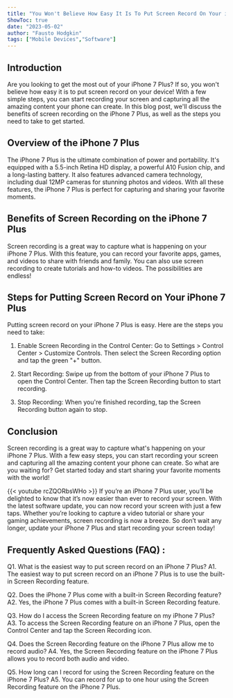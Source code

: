 ```yaml
---
title: "You Won't Believe How Easy It Is To Put Screen Record On Your iPhone 7 Plus!"
ShowToc: true 
date: "2023-05-02"
author: "Fausto Hodgkin" 
tags: ["Mobile Devices","Software"]
---
```

## Introduction 
Are you looking to get the most out of your iPhone 7 Plus? If so, you won't believe how easy it is to put screen record on your device! With a few simple steps, you can start recording your screen and capturing all the amazing content your phone can create. In this blog post, we'll discuss the benefits of screen recording on the iPhone 7 Plus, as well as the steps you need to take to get started. 

## Overview of the iPhone 7 Plus
The iPhone 7 Plus is the ultimate combination of power and portability. It's equipped with a 5.5-inch Retina HD display, a powerful A10 Fusion chip, and a long-lasting battery. It also features advanced camera technology, including dual 12MP cameras for stunning photos and videos. With all these features, the iPhone 7 Plus is perfect for capturing and sharing your favorite moments. 

## Benefits of Screen Recording on the iPhone 7 Plus
Screen recording is a great way to capture what is happening on your iPhone 7 Plus. With this feature, you can record your favorite apps, games, and videos to share with friends and family. You can also use screen recording to create tutorials and how-to videos. The possibilities are endless! 

## Steps for Putting Screen Record on Your iPhone 7 Plus
Putting screen record on your iPhone 7 Plus is easy. Here are the steps you need to take:

1. Enable Screen Recording in the Control Center: Go to Settings > Control Center > Customize Controls. Then select the Screen Recording option and tap the green "+" button.

2. Start Recording: Swipe up from the bottom of your iPhone 7 Plus to open the Control Center. Then tap the Screen Recording button to start recording.

3. Stop Recording: When you're finished recording, tap the Screen Recording button again to stop.

## Conclusion
Screen recording is a great way to capture what's happening on your iPhone 7 Plus. With a few easy steps, you can start recording your screen and capturing all the amazing content your phone can create. So what are you waiting for? Get started today and start sharing your favorite moments with the world!

{{< youtube rcZQORbsWHo >}} 
If you’re an iPhone 7 Plus user, you’ll be delighted to know that it’s now easier than ever to record your screen. With the latest software update, you can now record your screen with just a few taps. Whether you’re looking to capture a video tutorial or share your gaming achievements, screen recording is now a breeze. So don’t wait any longer, update your iPhone 7 Plus and start recording your screen today!

## Frequently Asked Questions (FAQ) :
Q1. What is the easiest way to put screen record on an iPhone 7 Plus?
A1. The easiest way to put screen record on an iPhone 7 Plus is to use the built-in Screen Recording feature.

Q2. Does the iPhone 7 Plus come with a built-in Screen Recording feature?
A2. Yes, the iPhone 7 Plus comes with a built-in Screen Recording feature.

Q3. How do I access the Screen Recording feature on my iPhone 7 Plus?
A3. To access the Screen Recording feature on an iPhone 7 Plus, open the Control Center and tap the Screen Recording icon.

Q4. Does the Screen Recording feature on the iPhone 7 Plus allow me to record audio?
A4. Yes, the Screen Recording feature on the iPhone 7 Plus allows you to record both audio and video.

Q5. How long can I record for using the Screen Recording feature on the iPhone 7 Plus?
A5. You can record for up to one hour using the Screen Recording feature on the iPhone 7 Plus.


